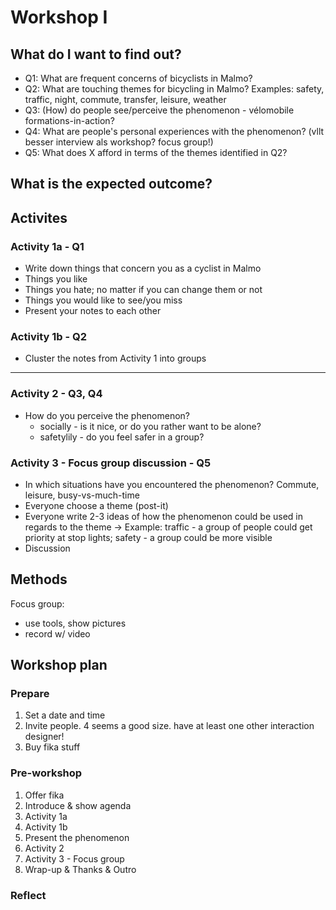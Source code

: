 # Workshop I

## What do I want to find out?

- Q1: What are frequent concerns of bicyclists in Malmo?
- Q2: What are touching themes for bicycling in Malmo? Examples: safety, traffic, night, commute, transfer, leisure, weather
- Q3: (How) do people see/perceive the phenomenon - vélomobile formations-in-action?
- Q4: What are people's personal experiences with the phenomenon?
(vllt besser interview als workshop? focus group!)
- Q5: What does X afford in terms of the themes identified in Q2?

## What is the expected outcome?

## Activites

### Activity 1a - Q1

- Write down things that concern you as a cyclist in Malmo
- Things you like
- Things you hate; no matter if you can change them or not
- Things you would like to see/you miss
- Present your notes to each other

### Activity 1b - Q2

- Cluster the notes from Activity 1 into groups

* * *

### Activity 2 - Q3, Q4

- How do you perceive the phenomenon?
  - socially - is it nice, or do you rather want to be alone?
  - safetylily - do you feel safer in a group?

### Activity 3 - Focus group discussion - Q5

- In which situations have you encountered the phenomenon? Commute, leisure, busy-vs-much-time
- Everyone choose a theme (post-it)
- Everyone write 2-3 ideas of how the phenomenon could be used in regards to the theme
  -> Example: traffic - a group of people could get priority at stop lights; safety - a group could be more visible
- Discussion

## Methods

Focus group:
- use tools, show pictures
- record w/ video

## Workshop plan

### Prepare

1. Set a date and time
2. Invite people. 4 seems a good size. have at least one other interaction designer!
3. Buy fika stuff

### Pre-workshop

1. Offer fika
2. Introduce & show agenda
3. Activity 1a
4. Activity 1b
5. Present the phenomenon
6. Activity 2
7. Activity 3 - Focus group
8. Wrap-up & Thanks & Outro

### Reflect


